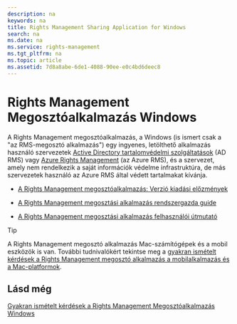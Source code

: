 ```yaml
---
description: na
keywords: na
title: Rights Management Sharing Application for Windows
search: na
ms.date: na
ms.service: rights-management
ms.tgt_pltfrm: na
ms.topic: article
ms.assetid: 7d8a8abe-6de1-4088-90ee-e0c4bd6deec8
---
```

# Rights Management Megoszt&#243;alkalmaz&#225;s Windows
A Rights Management megosztóalkalmazás, a Windows (is ismert csak a "az RMS-megosztó alkalmazás") egy ingyenes, letölthető alkalmazás használó szervezetek [Active Directory tartalomvédelmi szolgáltatások](https://technet.microsoft.com/library/cc772403.aspx) (AD RMS) vagy [Azure Rights Management](https://technet.microsoft.com/library/jj585024.aspx) (az Azure RMS), és a szervezet, amely nem rendelkezik a saját információk védelme infrastruktúra, de más szervezetek használó az Azure RMS által védett tartalmakat kívánja.

-   [A Rights Management megosztóalkalmazás: Verzió kiadási előzmények](../Topic/Rights_Management_sharing_application__Version_release_history.md)

-   [A Rights Management megosztási alkalmazás rendszergazda guide](../Topic/Rights_Management_sharing_application_administrator_guide.md)

-   [A Rights Management megosztási alkalmazás felhasználói útmutató](../Topic/Rights_Management_sharing_application_user_guide.md)

> [!TIP]
> A Rights Management megosztó alkalmazás Mac-számítógépek és a mobil eszközök is van. További tudnivalókért tekintse meg a [gyakran ismételt kérdések a Rights Management megosztó alkalmazás a mobilalkalmazás és a Mac-platformok](http://technet.microsoft.com/dn451248).

## Lásd még
[Gyakran ismételt kérdések a Rights Management Megosztóalkalmazás Windows](http://technet.microsoft.com/dn467883)

